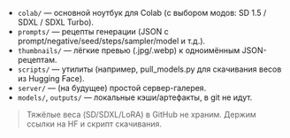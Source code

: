 - `colab/` — основной ноутбук для Colab (с выбором модов: SD 1.5 / SDXL / SDXL Turbo).
- `prompts/` — рецепты генерации (JSON с prompt/negative/seed/steps/sampler/model и т.д.).
- `thumbnails/` — лёгкие превью (.jpg/.webp) к одноимённым JSON-рецептам.
- `scripts/` — утилиты (например, pull_models.py для скачивания весов из Hugging Face).
- `server/` — (на будущее) простой сервер-галерея.
- `models/`, `outputs/` — локальные кэши/артефакты, в git не идут.

> Тяжёлые веса (SD/SDXL/LoRA) в GitHub не храним. Держим ссылки на HF и скрипт скачивания.
